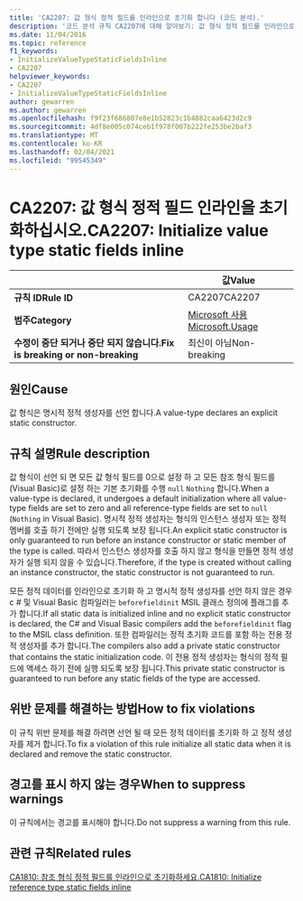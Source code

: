 ```yaml
---
title: 'CA2207: 값 형식 정적 필드를 인라인으로 초기화 합니다 (코드 분석).'
description: '코드 분석 규칙 CA2207에 대해 알아보기: 값 형식 정적 필드를 인라인으로 초기화 합니다.'
ms.date: 11/04/2016
ms.topic: reference
f1_keywords:
- InitializeValueTypeStaticFieldsInline
- CA2207
helpviewer_keywords:
- CA2207
- InitializeValueTypeStaticFieldsInline
author: gewarren
ms.author: gewarren
ms.openlocfilehash: f9f23f686807e8e1b52823c1b4882caa6423d2c9
ms.sourcegitcommit: 4df8e005c074ceb1f978f007b222fe253be2baf3
ms.translationtype: MT
ms.contentlocale: ko-KR
ms.lasthandoff: 02/04/2021
ms.locfileid: "99545349"
---
```

# <a name="ca2207-initialize-value-type-static-fields-inline"></a><span data-ttu-id="e9685-103">CA2207: 값 형식 정적 필드 인라인을 초기화하십시오.</span><span class="sxs-lookup"><span data-stu-id="e9685-103">CA2207: Initialize value type static fields inline</span></span>

| | <span data-ttu-id="e9685-104">값</span><span class="sxs-lookup"><span data-stu-id="e9685-104">Value</span></span> |
|-|-|
| <span data-ttu-id="e9685-105">**규칙 ID**</span><span class="sxs-lookup"><span data-stu-id="e9685-105">**Rule ID**</span></span> |<span data-ttu-id="e9685-106">CA2207</span><span class="sxs-lookup"><span data-stu-id="e9685-106">CA2207</span></span>|
| <span data-ttu-id="e9685-107">**범주**</span><span class="sxs-lookup"><span data-stu-id="e9685-107">**Category**</span></span> |[<span data-ttu-id="e9685-108">Microsoft 사용</span><span class="sxs-lookup"><span data-stu-id="e9685-108">Microsoft.Usage</span></span>](usage-warnings.md)|
| <span data-ttu-id="e9685-109">**수정이 중단 되거나 중단 되지 않습니다.**</span><span class="sxs-lookup"><span data-stu-id="e9685-109">**Fix is breaking or non-breaking**</span></span> |<span data-ttu-id="e9685-110">최신이 아님</span><span class="sxs-lookup"><span data-stu-id="e9685-110">Non-breaking</span></span>|

## <a name="cause"></a><span data-ttu-id="e9685-111">원인</span><span class="sxs-lookup"><span data-stu-id="e9685-111">Cause</span></span>

<span data-ttu-id="e9685-112">값 형식은 명시적 정적 생성자를 선언 합니다.</span><span class="sxs-lookup"><span data-stu-id="e9685-112">A value-type declares an explicit static constructor.</span></span>

## <a name="rule-description"></a><span data-ttu-id="e9685-113">규칙 설명</span><span class="sxs-lookup"><span data-stu-id="e9685-113">Rule description</span></span>

<span data-ttu-id="e9685-114">값 형식이 선언 되 면 모든 값 형식 필드를 0으로 설정 하 고 모든 참조 형식 필드를 (Visual Basic)로 설정 하는 기본 초기화를 수행 `null` `Nothing` 합니다.</span><span class="sxs-lookup"><span data-stu-id="e9685-114">When a value-type is declared, it undergoes a default initialization where all value-type fields are set to zero and all reference-type fields are set to `null` (`Nothing` in Visual Basic).</span></span> <span data-ttu-id="e9685-115">명시적 정적 생성자는 형식의 인스턴스 생성자 또는 정적 멤버를 호출 하기 전에만 실행 되도록 보장 됩니다.</span><span class="sxs-lookup"><span data-stu-id="e9685-115">An explicit static constructor is only guaranteed to run before an instance constructor or static member of the type is called.</span></span> <span data-ttu-id="e9685-116">따라서 인스턴스 생성자를 호출 하지 않고 형식을 만들면 정적 생성자가 실행 되지 않을 수 있습니다.</span><span class="sxs-lookup"><span data-stu-id="e9685-116">Therefore, if the type is created without calling an instance constructor, the static constructor is not guaranteed to run.</span></span>

<span data-ttu-id="e9685-117">모든 정적 데이터를 인라인으로 초기화 하 고 명시적 정적 생성자를 선언 하지 않은 경우 c # 및 Visual Basic 컴파일러는 `beforefieldinit` MSIL 클래스 정의에 플래그를 추가 합니다.</span><span class="sxs-lookup"><span data-stu-id="e9685-117">If all static data is initialized inline and no explicit static constructor is declared, the C# and Visual Basic compilers add the `beforefieldinit` flag to the MSIL class definition.</span></span> <span data-ttu-id="e9685-118">또한 컴파일러는 정적 초기화 코드를 포함 하는 전용 정적 생성자를 추가 합니다.</span><span class="sxs-lookup"><span data-stu-id="e9685-118">The compilers also add a private static constructor that contains the static initialization code.</span></span> <span data-ttu-id="e9685-119">이 전용 정적 생성자는 형식의 정적 필드에 액세스 하기 전에 실행 되도록 보장 됩니다.</span><span class="sxs-lookup"><span data-stu-id="e9685-119">This private static constructor is guaranteed to run before any static fields of the type are accessed.</span></span>

## <a name="how-to-fix-violations"></a><span data-ttu-id="e9685-120">위반 문제를 해결하는 방법</span><span class="sxs-lookup"><span data-stu-id="e9685-120">How to fix violations</span></span>

<span data-ttu-id="e9685-121">이 규칙 위반 문제를 해결 하려면 선언 될 때 모든 정적 데이터를 초기화 하 고 정적 생성자를 제거 합니다.</span><span class="sxs-lookup"><span data-stu-id="e9685-121">To fix a violation of this rule initialize all static data when it is declared and remove the static constructor.</span></span>

## <a name="when-to-suppress-warnings"></a><span data-ttu-id="e9685-122">경고를 표시 하지 않는 경우</span><span class="sxs-lookup"><span data-stu-id="e9685-122">When to suppress warnings</span></span>

<span data-ttu-id="e9685-123">이 규칙에서는 경고를 표시해야 합니다.</span><span class="sxs-lookup"><span data-stu-id="e9685-123">Do not suppress a warning from this rule.</span></span>

## <a name="related-rules"></a><span data-ttu-id="e9685-124">관련 규칙</span><span class="sxs-lookup"><span data-stu-id="e9685-124">Related rules</span></span>

[<span data-ttu-id="e9685-125">CA1810: 참조 형식 정적 필드를 인라인으로 초기화하세요.</span><span class="sxs-lookup"><span data-stu-id="e9685-125">CA1810: Initialize reference type static fields inline</span></span>](ca1810.md)
